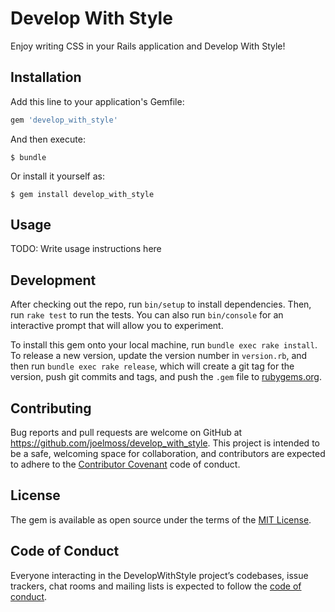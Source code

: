 # Develop With Style

Enjoy writing CSS in your Rails application and Develop With Style!

## Installation

Add this line to your application's Gemfile:

```ruby
gem 'develop_with_style'
```

And then execute:

    $ bundle

Or install it yourself as:

    $ gem install develop_with_style

## Usage

TODO: Write usage instructions here

## Development

After checking out the repo, run `bin/setup` to install dependencies. Then, run `rake test` to run the tests. You can also run `bin/console` for an interactive prompt that will allow you to experiment.

To install this gem onto your local machine, run `bundle exec rake install`. To release a new version, update the version number in `version.rb`, and then run `bundle exec rake release`, which will create a git tag for the version, push git commits and tags, and push the `.gem` file to [rubygems.org](https://rubygems.org).

## Contributing

Bug reports and pull requests are welcome on GitHub at https://github.com/joelmoss/develop_with_style. This project is intended to be a safe, welcoming space for collaboration, and contributors are expected to adhere to the [Contributor Covenant](http://contributor-covenant.org) code of conduct.

## License

The gem is available as open source under the terms of the [MIT License](https://opensource.org/licenses/MIT).

## Code of Conduct

Everyone interacting in the DevelopWithStyle project’s codebases, issue trackers, chat rooms and mailing lists is expected to follow the [code of conduct](https://github.com/joelmoss/develop_with_style/blob/master/CODE_OF_CONDUCT.md).
